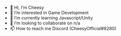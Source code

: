 - 👋 Hi, I’m Cheesy
- 👀 I’m interested in Game Development
- 🌱 I’m currently learning Javascript/Unity
- 💞️ I’m looking to collaborate on n/a
- 📫 How to reach me Discord (CheesyOfficial#8280)


